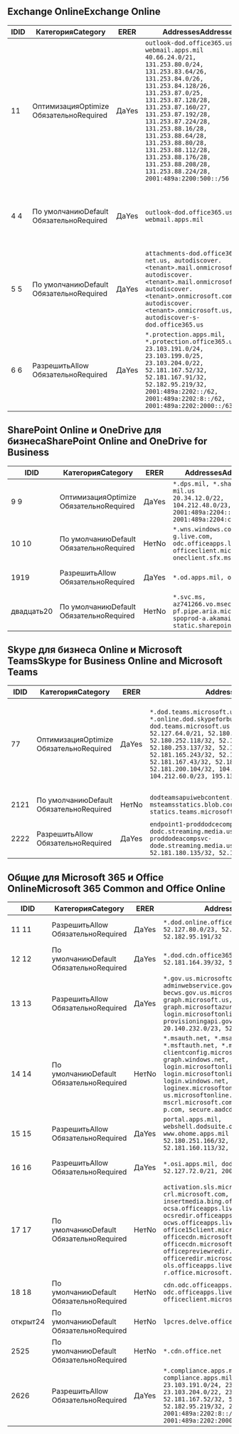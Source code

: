<!--THIS FILE IS AUTOMATICALLY GENERATED. MANUAL CHANGES WILL BE OVERWRITTEN.-->
<!--Please contact the Office 365 Endpoints team with any questions.-->
<!--USGovDoD endpoints version 2020062900-->
<!--File generated 2020-06-29 11:00:06.2001-->

## <a name="exchange-online"></a><span data-ttu-id="f76e6-101">Exchange Online</span><span class="sxs-lookup"><span data-stu-id="f76e6-101">Exchange Online</span></span>

<span data-ttu-id="f76e6-102">ID</span><span class="sxs-lookup"><span data-stu-id="f76e6-102">ID</span></span> | <span data-ttu-id="f76e6-103">Категория</span><span class="sxs-lookup"><span data-stu-id="f76e6-103">Category</span></span> | <span data-ttu-id="f76e6-104">ER</span><span class="sxs-lookup"><span data-stu-id="f76e6-104">ER</span></span> | <span data-ttu-id="f76e6-105">Addresses</span><span class="sxs-lookup"><span data-stu-id="f76e6-105">Addresses</span></span> | <span data-ttu-id="f76e6-106">Порты</span><span class="sxs-lookup"><span data-stu-id="f76e6-106">Ports</span></span>
-- | -------------------- | --- | ---------------------------------------------------------------------------------------------------------------------------------------------------------------------------------------------------------------------------------------------------------------------------------------------------------------------------------------------------------------------------------------------- | -------------------------------
<span data-ttu-id="f76e6-107">1</span><span class="sxs-lookup"><span data-stu-id="f76e6-107">1</span></span> | <span data-ttu-id="f76e6-108">Оптимизация</span><span class="sxs-lookup"><span data-stu-id="f76e6-108">Optimize</span></span><BR><span data-ttu-id="f76e6-109">Обязательно</span><span class="sxs-lookup"><span data-stu-id="f76e6-109">Required</span></span> | <span data-ttu-id="f76e6-110">Да</span><span class="sxs-lookup"><span data-stu-id="f76e6-110">Yes</span></span> | `outlook-dod.office365.us, webmail.apps.mil`<BR>`40.66.24.0/21, 131.253.80.0/24, 131.253.83.64/26, 131.253.84.0/26, 131.253.84.128/26, 131.253.87.0/25, 131.253.87.128/28, 131.253.87.160/27, 131.253.87.192/28, 131.253.87.224/28, 131.253.88.16/28, 131.253.88.64/28, 131.253.88.80/28, 131.253.88.112/28, 131.253.88.176/28, 131.253.88.208/28, 131.253.88.224/28, 2001:489a:2200:500::/56` | <span data-ttu-id="f76e6-111">**TCP:** 443, 80</span><span class="sxs-lookup"><span data-stu-id="f76e6-111">**TCP:** 443, 80</span></span>
<span data-ttu-id="f76e6-112">4 </span><span class="sxs-lookup"><span data-stu-id="f76e6-112">4</span></span> | <span data-ttu-id="f76e6-113">По умолчанию</span><span class="sxs-lookup"><span data-stu-id="f76e6-113">Default</span></span><BR><span data-ttu-id="f76e6-114">Обязательно</span><span class="sxs-lookup"><span data-stu-id="f76e6-114">Required</span></span> | <span data-ttu-id="f76e6-115">Да</span><span class="sxs-lookup"><span data-stu-id="f76e6-115">Yes</span></span> | `outlook-dod.office365.us, webmail.apps.mil` | <span data-ttu-id="f76e6-116">**TCP:** 143, 25, 587, 993, 995</span><span class="sxs-lookup"><span data-stu-id="f76e6-116">**TCP:** 143, 25, 587, 993, 995</span></span>
<span data-ttu-id="f76e6-117">5 </span><span class="sxs-lookup"><span data-stu-id="f76e6-117">5</span></span> | <span data-ttu-id="f76e6-118">По умолчанию</span><span class="sxs-lookup"><span data-stu-id="f76e6-118">Default</span></span><BR><span data-ttu-id="f76e6-119">Обязательно</span><span class="sxs-lookup"><span data-stu-id="f76e6-119">Required</span></span> | <span data-ttu-id="f76e6-120">Да</span><span class="sxs-lookup"><span data-stu-id="f76e6-120">Yes</span></span> | `attachments-dod.office365-net.us, autodiscover.<tenant>.mail.onmicrosoft.com, autodiscover.<tenant>.mail.onmicrosoft.us, autodiscover.<tenant>.onmicrosoft.com, autodiscover.<tenant>.onmicrosoft.us, autodiscover-s-dod.office365.us` | <span data-ttu-id="f76e6-121">**TCP:** 443, 80</span><span class="sxs-lookup"><span data-stu-id="f76e6-121">**TCP:** 443, 80</span></span>
<span data-ttu-id="f76e6-122">6 </span><span class="sxs-lookup"><span data-stu-id="f76e6-122">6</span></span> | <span data-ttu-id="f76e6-123">Разрешить</span><span class="sxs-lookup"><span data-stu-id="f76e6-123">Allow</span></span><BR><span data-ttu-id="f76e6-124">Обязательно</span><span class="sxs-lookup"><span data-stu-id="f76e6-124">Required</span></span> | <span data-ttu-id="f76e6-125">Да</span><span class="sxs-lookup"><span data-stu-id="f76e6-125">Yes</span></span> | `*.protection.apps.mil, *.protection.office365.us`<BR>`23.103.191.0/24, 23.103.199.0/25, 23.103.204.0/22, 52.181.167.52/32, 52.181.167.91/32, 52.182.95.219/32, 2001:489a:2202::/62, 2001:489a:2202:8::/62, 2001:489a:2202:2000::/63` | <span data-ttu-id="f76e6-126">**TCP:** 25, 443</span><span class="sxs-lookup"><span data-stu-id="f76e6-126">**TCP:** 25, 443</span></span>

## <a name="sharepoint-online-and-onedrive-for-business"></a><span data-ttu-id="f76e6-127">SharePoint Online и OneDrive для бизнеса</span><span class="sxs-lookup"><span data-stu-id="f76e6-127">SharePoint Online and OneDrive for Business</span></span>

<span data-ttu-id="f76e6-128">ID</span><span class="sxs-lookup"><span data-stu-id="f76e6-128">ID</span></span> | <span data-ttu-id="f76e6-129">Категория</span><span class="sxs-lookup"><span data-stu-id="f76e6-129">Category</span></span> | <span data-ttu-id="f76e6-130">ER</span><span class="sxs-lookup"><span data-stu-id="f76e6-130">ER</span></span> | <span data-ttu-id="f76e6-131">Addresses</span><span class="sxs-lookup"><span data-stu-id="f76e6-131">Addresses</span></span> | <span data-ttu-id="f76e6-132">Порты</span><span class="sxs-lookup"><span data-stu-id="f76e6-132">Ports</span></span>
-- | -------------------- | --- | ------------------------------------------------------------------------------------------------------------------- | ----------------
<span data-ttu-id="f76e6-133">9 </span><span class="sxs-lookup"><span data-stu-id="f76e6-133">9</span></span> | <span data-ttu-id="f76e6-134">Оптимизация</span><span class="sxs-lookup"><span data-stu-id="f76e6-134">Optimize</span></span><BR><span data-ttu-id="f76e6-135">Обязательно</span><span class="sxs-lookup"><span data-stu-id="f76e6-135">Required</span></span> | <span data-ttu-id="f76e6-136">Да</span><span class="sxs-lookup"><span data-stu-id="f76e6-136">Yes</span></span> | `*.dps.mil, *.sharepoint-mil.us`<BR>`20.34.12.0/22, 104.212.48.0/23, 2001:489a:2204::/63, 2001:489a:2204:c00::/54` | <span data-ttu-id="f76e6-137">**TCP:** 443, 80</span><span class="sxs-lookup"><span data-stu-id="f76e6-137">**TCP:** 443, 80</span></span>
<span data-ttu-id="f76e6-138">10 </span><span class="sxs-lookup"><span data-stu-id="f76e6-138">10</span></span> | <span data-ttu-id="f76e6-139">По умолчанию</span><span class="sxs-lookup"><span data-stu-id="f76e6-139">Default</span></span><BR><span data-ttu-id="f76e6-140">Обязательно</span><span class="sxs-lookup"><span data-stu-id="f76e6-140">Required</span></span> | <span data-ttu-id="f76e6-141">Нет</span><span class="sxs-lookup"><span data-stu-id="f76e6-141">No</span></span> | `*.wns.windows.com, g.live.com, odc.officeapps.live.com, officeclient.microsoft.com, oneclient.sfx.ms` | <span data-ttu-id="f76e6-142">**TCP:** 443, 80</span><span class="sxs-lookup"><span data-stu-id="f76e6-142">**TCP:** 443, 80</span></span>
<span data-ttu-id="f76e6-143">19</span><span class="sxs-lookup"><span data-stu-id="f76e6-143">19</span></span> | <span data-ttu-id="f76e6-144">Разрешить</span><span class="sxs-lookup"><span data-stu-id="f76e6-144">Allow</span></span><BR><span data-ttu-id="f76e6-145">Обязательно</span><span class="sxs-lookup"><span data-stu-id="f76e6-145">Required</span></span> | <span data-ttu-id="f76e6-146">Да</span><span class="sxs-lookup"><span data-stu-id="f76e6-146">Yes</span></span> | `*.od.apps.mil, od.apps.mil` | <span data-ttu-id="f76e6-147">**TCP:** 443, 80</span><span class="sxs-lookup"><span data-stu-id="f76e6-147">**TCP:** 443, 80</span></span>
<span data-ttu-id="f76e6-148">двадцать</span><span class="sxs-lookup"><span data-stu-id="f76e6-148">20</span></span> | <span data-ttu-id="f76e6-149">По умолчанию</span><span class="sxs-lookup"><span data-stu-id="f76e6-149">Default</span></span><BR><span data-ttu-id="f76e6-150">Обязательно</span><span class="sxs-lookup"><span data-stu-id="f76e6-150">Required</span></span> | <span data-ttu-id="f76e6-151">Нет</span><span class="sxs-lookup"><span data-stu-id="f76e6-151">No</span></span> | `*.svc.ms, az741266.vo.msecnd.net, pf.pipe.aria.microsoft.com, spoprod-a.akamaihd.net, static.sharepointonline.com` | <span data-ttu-id="f76e6-152">**TCP:** 443, 80</span><span class="sxs-lookup"><span data-stu-id="f76e6-152">**TCP:** 443, 80</span></span>

## <a name="skype-for-business-online-and-microsoft-teams"></a><span data-ttu-id="f76e6-153">Skype для бизнеса Online и Microsoft Teams</span><span class="sxs-lookup"><span data-stu-id="f76e6-153">Skype for Business Online and Microsoft Teams</span></span>

<span data-ttu-id="f76e6-154">ID</span><span class="sxs-lookup"><span data-stu-id="f76e6-154">ID</span></span> | <span data-ttu-id="f76e6-155">Категория</span><span class="sxs-lookup"><span data-stu-id="f76e6-155">Category</span></span> | <span data-ttu-id="f76e6-156">ER</span><span class="sxs-lookup"><span data-stu-id="f76e6-156">ER</span></span> | <span data-ttu-id="f76e6-157">Addresses</span><span class="sxs-lookup"><span data-stu-id="f76e6-157">Addresses</span></span> | <span data-ttu-id="f76e6-158">Порты</span><span class="sxs-lookup"><span data-stu-id="f76e6-158">Ports</span></span>
-- | -------------------- | --- | -------------------------------------------------------------------------------------------------------------------------------------------------------------------------------------------------------------------------------------------------------------------------------------------------------------------------------------------------------- | -----------------------------------------------
<span data-ttu-id="f76e6-159">7</span><span class="sxs-lookup"><span data-stu-id="f76e6-159">7</span></span> | <span data-ttu-id="f76e6-160">Оптимизация</span><span class="sxs-lookup"><span data-stu-id="f76e6-160">Optimize</span></span><BR><span data-ttu-id="f76e6-161">Обязательно</span><span class="sxs-lookup"><span data-stu-id="f76e6-161">Required</span></span> | <span data-ttu-id="f76e6-162">Да</span><span class="sxs-lookup"><span data-stu-id="f76e6-162">Yes</span></span> | `*.dod.teams.microsoft.us, *.online.dod.skypeforbusiness.us, dod.teams.microsoft.us`<BR>`52.127.64.0/21, 52.180.249.148/32, 52.180.252.118/32, 52.180.252.187/32, 52.180.253.137/32, 52.180.253.154/32, 52.181.165.243/32, 52.181.166.119/32, 52.181.167.43/32, 52.181.167.64/32, 52.181.200.104/32, 104.212.32.0/22, 104.212.60.0/23, 195.134.240.0/22` | <span data-ttu-id="f76e6-163">**TCP:** 443</span><span class="sxs-lookup"><span data-stu-id="f76e6-163">**TCP:** 443</span></span><BR><span data-ttu-id="f76e6-164">**UDP:** 3478, 3479, 3480, 3481</span><span class="sxs-lookup"><span data-stu-id="f76e6-164">**UDP:** 3478, 3479, 3480, 3481</span></span>
<span data-ttu-id="f76e6-165">21</span><span class="sxs-lookup"><span data-stu-id="f76e6-165">21</span></span> | <span data-ttu-id="f76e6-166">По умолчанию</span><span class="sxs-lookup"><span data-stu-id="f76e6-166">Default</span></span><BR><span data-ttu-id="f76e6-167">Обязательно</span><span class="sxs-lookup"><span data-stu-id="f76e6-167">Required</span></span> | <span data-ttu-id="f76e6-168">Нет</span><span class="sxs-lookup"><span data-stu-id="f76e6-168">No</span></span> | `dodteamsapuiwebcontent.blob.core.usgovcloudapi.net, msteamsstatics.blob.core.usgovcloudapi.net, statics.teams.microsoft.com` | <span data-ttu-id="f76e6-169">**TCP:** 443</span><span class="sxs-lookup"><span data-stu-id="f76e6-169">**TCP:** 443</span></span>
<span data-ttu-id="f76e6-170">22</span><span class="sxs-lookup"><span data-stu-id="f76e6-170">22</span></span> | <span data-ttu-id="f76e6-171">Разрешить</span><span class="sxs-lookup"><span data-stu-id="f76e6-171">Allow</span></span><BR><span data-ttu-id="f76e6-172">Обязательно</span><span class="sxs-lookup"><span data-stu-id="f76e6-172">Required</span></span> | <span data-ttu-id="f76e6-173">Да</span><span class="sxs-lookup"><span data-stu-id="f76e6-173">Yes</span></span> | `endpoint1-proddodcecompsvc-dodc.streaming.media.usgovcloudapi.net, endpoint1-proddodeacompsvc-dode.streaming.media.usgovcloudapi.net`<BR>`52.181.180.135/32, 52.182.53.6/32` | <span data-ttu-id="f76e6-174">**TCP:** 443</span><span class="sxs-lookup"><span data-stu-id="f76e6-174">**TCP:** 443</span></span>

## <a name="microsoft-365-common-and-office-online"></a><span data-ttu-id="f76e6-175">Общие для Microsoft 365 и Office Online</span><span class="sxs-lookup"><span data-stu-id="f76e6-175">Microsoft 365 Common and Office Online</span></span>

<span data-ttu-id="f76e6-176">ID</span><span class="sxs-lookup"><span data-stu-id="f76e6-176">ID</span></span> | <span data-ttu-id="f76e6-177">Категория</span><span class="sxs-lookup"><span data-stu-id="f76e6-177">Category</span></span> | <span data-ttu-id="f76e6-178">ER</span><span class="sxs-lookup"><span data-stu-id="f76e6-178">ER</span></span> | <span data-ttu-id="f76e6-179">Addresses</span><span class="sxs-lookup"><span data-stu-id="f76e6-179">Addresses</span></span> | <span data-ttu-id="f76e6-180">Порты</span><span class="sxs-lookup"><span data-stu-id="f76e6-180">Ports</span></span>
-- | ------------------- | --- | ---------------------------------------------------------------------------------------------------------------------------------------------------------------------------------------------------------------------------------------------------------------------------------------------------------------------------------------------------------------------------------------------- | ----------------
<span data-ttu-id="f76e6-181">11 </span><span class="sxs-lookup"><span data-stu-id="f76e6-181">11</span></span> | <span data-ttu-id="f76e6-182">Разрешить</span><span class="sxs-lookup"><span data-stu-id="f76e6-182">Allow</span></span><BR><span data-ttu-id="f76e6-183">Обязательно</span><span class="sxs-lookup"><span data-stu-id="f76e6-183">Required</span></span> | <span data-ttu-id="f76e6-184">Да</span><span class="sxs-lookup"><span data-stu-id="f76e6-184">Yes</span></span> | `*.dod.online.office365.us`<BR>`52.127.80.0/23, 52.181.164.39/32, 52.182.95.191/32` | <span data-ttu-id="f76e6-185">**TCP:** 443</span><span class="sxs-lookup"><span data-stu-id="f76e6-185">**TCP:** 443</span></span>
<span data-ttu-id="f76e6-186">12 </span><span class="sxs-lookup"><span data-stu-id="f76e6-186">12</span></span> | <span data-ttu-id="f76e6-187">По умолчанию</span><span class="sxs-lookup"><span data-stu-id="f76e6-187">Default</span></span><BR><span data-ttu-id="f76e6-188">Обязательно</span><span class="sxs-lookup"><span data-stu-id="f76e6-188">Required</span></span> | <span data-ttu-id="f76e6-189">Да</span><span class="sxs-lookup"><span data-stu-id="f76e6-189">Yes</span></span> | `*.dod.cdn.office365.us`<BR>`52.181.164.39/32, 52.182.95.191/32` | <span data-ttu-id="f76e6-190">**TCP:** 443</span><span class="sxs-lookup"><span data-stu-id="f76e6-190">**TCP:** 443</span></span>
<span data-ttu-id="f76e6-191">13 </span><span class="sxs-lookup"><span data-stu-id="f76e6-191">13</span></span> | <span data-ttu-id="f76e6-192">Разрешить</span><span class="sxs-lookup"><span data-stu-id="f76e6-192">Allow</span></span><BR><span data-ttu-id="f76e6-193">Обязательно</span><span class="sxs-lookup"><span data-stu-id="f76e6-193">Required</span></span> | <span data-ttu-id="f76e6-194">Да</span><span class="sxs-lookup"><span data-stu-id="f76e6-194">Yes</span></span> | `*.gov.us.microsoftonline.com, adminwebservice.gov.us.microsoftonline.com, becws.gov.us.microsoftonline.com, dod-graph.microsoft.us, graph.microsoftazure.us, login.microsoftonline.us, provisioningapi.gov.us.microsoftonline.com`<BR>`20.140.232.0/23, 52.126.194.0/23` | <span data-ttu-id="f76e6-195">**TCP:** 443</span><span class="sxs-lookup"><span data-stu-id="f76e6-195">**TCP:** 443</span></span>
<span data-ttu-id="f76e6-196">14 </span><span class="sxs-lookup"><span data-stu-id="f76e6-196">14</span></span> | <span data-ttu-id="f76e6-197">По умолчанию</span><span class="sxs-lookup"><span data-stu-id="f76e6-197">Default</span></span><BR><span data-ttu-id="f76e6-198">Обязательно</span><span class="sxs-lookup"><span data-stu-id="f76e6-198">Required</span></span> | <span data-ttu-id="f76e6-199">Нет</span><span class="sxs-lookup"><span data-stu-id="f76e6-199">No</span></span> | `*.msauth.net, *.msauthimages.us, *.msftauth.net, *.msftauthimages.us, clientconfig.microsoftonline-p.net, graph.windows.net, login.microsoftonline.com, login.microsoftonline-p.com, login.windows.net, loginex.microsoftonline.com, login-us.microsoftonline.com, mscrl.microsoft.com, nexus.microsoftonline-p.com, secure.aadcdn.microsoftonline-p.com` | <span data-ttu-id="f76e6-200">**TCP:** 443</span><span class="sxs-lookup"><span data-stu-id="f76e6-200">**TCP:** 443</span></span>
<span data-ttu-id="f76e6-201">15 </span><span class="sxs-lookup"><span data-stu-id="f76e6-201">15</span></span> | <span data-ttu-id="f76e6-202">Разрешить</span><span class="sxs-lookup"><span data-stu-id="f76e6-202">Allow</span></span><BR><span data-ttu-id="f76e6-203">Обязательно</span><span class="sxs-lookup"><span data-stu-id="f76e6-203">Required</span></span> | <span data-ttu-id="f76e6-204">Да</span><span class="sxs-lookup"><span data-stu-id="f76e6-204">Yes</span></span> | `portal.apps.mil, webshell.dodsuite.office365.us, www.ohome.apps.mil`<BR>`52.180.251.166/32, 52.181.160.19/32, 52.181.160.113/32, 52.182.92.132/32` | <span data-ttu-id="f76e6-205">**TCP:** 443</span><span class="sxs-lookup"><span data-stu-id="f76e6-205">**TCP:** 443</span></span>
<span data-ttu-id="f76e6-206">16 </span><span class="sxs-lookup"><span data-stu-id="f76e6-206">16</span></span> | <span data-ttu-id="f76e6-207">Разрешить</span><span class="sxs-lookup"><span data-stu-id="f76e6-207">Allow</span></span><BR><span data-ttu-id="f76e6-208">Обязательно</span><span class="sxs-lookup"><span data-stu-id="f76e6-208">Required</span></span> | <span data-ttu-id="f76e6-209">Да</span><span class="sxs-lookup"><span data-stu-id="f76e6-209">Yes</span></span> | `*.osi.apps.mil, dod.loki.office365.us`<BR>`52.127.72.0/21, 2001:489a:2206::/48` | <span data-ttu-id="f76e6-210">**TCP:** 443</span><span class="sxs-lookup"><span data-stu-id="f76e6-210">**TCP:** 443</span></span>
<span data-ttu-id="f76e6-211">17 </span><span class="sxs-lookup"><span data-stu-id="f76e6-211">17</span></span> | <span data-ttu-id="f76e6-212">По умолчанию</span><span class="sxs-lookup"><span data-stu-id="f76e6-212">Default</span></span><BR><span data-ttu-id="f76e6-213">Обязательно</span><span class="sxs-lookup"><span data-stu-id="f76e6-213">Required</span></span> | <span data-ttu-id="f76e6-214">Нет</span><span class="sxs-lookup"><span data-stu-id="f76e6-214">No</span></span> | `activation.sls.microsoft.com, crl.microsoft.com, go.microsoft.com, insertmedia.bing.office.net, ocsa.officeapps.live.com, ocsredir.officeapps.live.com, ocws.officeapps.live.com, office15client.microsoft.com, officecdn.microsoft.com, officecdn.microsoft.com.edgesuite.net, officepreviewredir.microsoft.com, officeredir.microsoft.com, ols.officeapps.live.com, r.office.microsoft.com` | <span data-ttu-id="f76e6-215">**TCP:** 443, 80</span><span class="sxs-lookup"><span data-stu-id="f76e6-215">**TCP:** 443, 80</span></span>
<span data-ttu-id="f76e6-216">18 </span><span class="sxs-lookup"><span data-stu-id="f76e6-216">18</span></span> | <span data-ttu-id="f76e6-217">По умолчанию</span><span class="sxs-lookup"><span data-stu-id="f76e6-217">Default</span></span><BR><span data-ttu-id="f76e6-218">Обязательно</span><span class="sxs-lookup"><span data-stu-id="f76e6-218">Required</span></span> | <span data-ttu-id="f76e6-219">Нет</span><span class="sxs-lookup"><span data-stu-id="f76e6-219">No</span></span> | `cdn.odc.officeapps.live.com, odc.officeapps.live.com, officeclient.microsoft.com` | <span data-ttu-id="f76e6-220">**TCP:** 443, 80</span><span class="sxs-lookup"><span data-stu-id="f76e6-220">**TCP:** 443, 80</span></span>
<span data-ttu-id="f76e6-221">открыт</span><span class="sxs-lookup"><span data-stu-id="f76e6-221">24</span></span> | <span data-ttu-id="f76e6-222">По умолчанию</span><span class="sxs-lookup"><span data-stu-id="f76e6-222">Default</span></span><BR><span data-ttu-id="f76e6-223">Обязательно</span><span class="sxs-lookup"><span data-stu-id="f76e6-223">Required</span></span> | <span data-ttu-id="f76e6-224">Нет</span><span class="sxs-lookup"><span data-stu-id="f76e6-224">No</span></span> | `lpcres.delve.office.com` | <span data-ttu-id="f76e6-225">**TCP:** 443</span><span class="sxs-lookup"><span data-stu-id="f76e6-225">**TCP:** 443</span></span>
<span data-ttu-id="f76e6-226">25</span><span class="sxs-lookup"><span data-stu-id="f76e6-226">25</span></span> | <span data-ttu-id="f76e6-227">По умолчанию</span><span class="sxs-lookup"><span data-stu-id="f76e6-227">Default</span></span><BR><span data-ttu-id="f76e6-228">Обязательно</span><span class="sxs-lookup"><span data-stu-id="f76e6-228">Required</span></span> | <span data-ttu-id="f76e6-229">Нет</span><span class="sxs-lookup"><span data-stu-id="f76e6-229">No</span></span> | `*.cdn.office.net` | <span data-ttu-id="f76e6-230">**TCP:** 443</span><span class="sxs-lookup"><span data-stu-id="f76e6-230">**TCP:** 443</span></span>
<span data-ttu-id="f76e6-231">26</span><span class="sxs-lookup"><span data-stu-id="f76e6-231">26</span></span> | <span data-ttu-id="f76e6-232">Разрешить</span><span class="sxs-lookup"><span data-stu-id="f76e6-232">Allow</span></span><BR><span data-ttu-id="f76e6-233">Обязательно</span><span class="sxs-lookup"><span data-stu-id="f76e6-233">Required</span></span> | <span data-ttu-id="f76e6-234">Да</span><span class="sxs-lookup"><span data-stu-id="f76e6-234">Yes</span></span> | `*.compliance.apps.mil, *.security.apps.mil, compliance.apps.mil, security.apps.mil`<BR>`23.103.191.0/24, 23.103.199.0/25, 23.103.204.0/22, 23.103.208.0/22, 52.181.167.52/32, 52.181.167.91/32, 52.182.95.219/32, 2001:489a:2202::/62, 2001:489a:2202:8::/62, 2001:489a:2202:2000::/63` | <span data-ttu-id="f76e6-235">**TCP:** 443, 80</span><span class="sxs-lookup"><span data-stu-id="f76e6-235">**TCP:** 443, 80</span></span>

